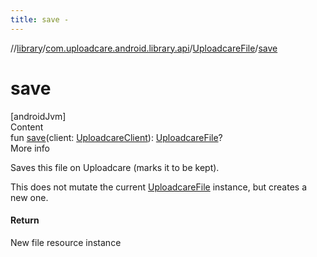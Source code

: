 ```yaml
---
title: save -
---
```

//[library](../../index.md)/[com.uploadcare.android.library.api](../index.md)/[UploadcareFile](index.md)/[save](save.md)



# save  
[androidJvm]  
Content  
fun [save](save.md)(client: [UploadcareClient](../-uploadcare-client/index.md)): [UploadcareFile](index.md)?  
More info  


Saves this file on Uploadcare (marks it to be kept).



This does not mutate the current [UploadcareFile](index.md) instance, but creates a new one.



#### Return  


New file resource instance

  



